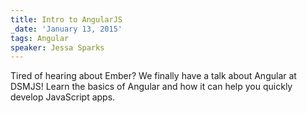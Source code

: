 ```yaml
---
title: Intro to AngularJS
_date: 'January 13, 2015'
tags: Angular
speaker: Jessa Sparks
---
```


Tired of hearing about Ember? We finally have a talk about Angular at DSMJS!
Learn the basics of Angular and how it can help you quickly develop JavaScript
apps.
